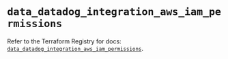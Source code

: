 # `data_datadog_integration_aws_iam_permissions`

Refer to the Terraform Registry for docs: [`data_datadog_integration_aws_iam_permissions`](https://registry.terraform.io/providers/datadog/datadog/3.75.0/docs/data-sources/integration_aws_iam_permissions).
